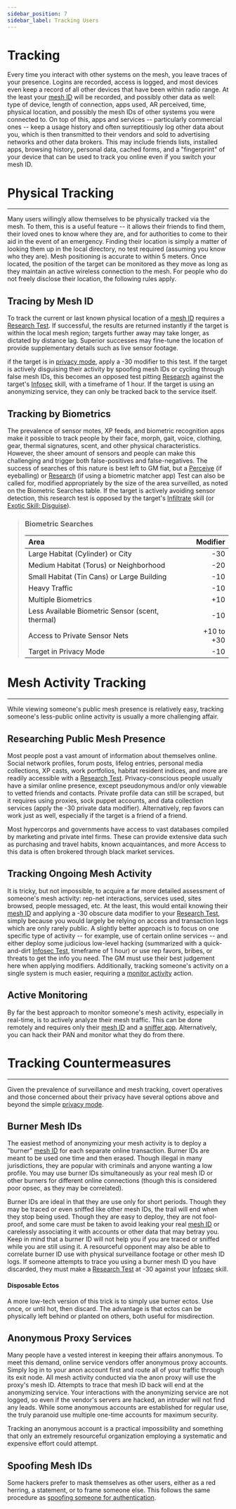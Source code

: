 ```yaml
---
sidebar_position: 7
sidebar_label: Tracking Users
---
```


# Tracking

Every time you interact with other systems on the mesh, you leave traces of your presence.  Logins are recorded, access is logged, and most devices even keep a record of all other devices that have been within radio range.  At the least your [mesh ID](Hacking/authentication-and-encryption.md#mesh-id) will be recorded, and possibly other data as well: type of device, length of connection, apps used, AR perceived, time, physical location, and possibly the mesh IDs of other systems you were connected to.  On top of this, apps and services -- particularly commercial ones -- keep a usage history and often surreptitiously log other data about you, which is then transmitted to their vendors and sold to advertising networks and other data brokers.  This may include friends lists, installed apps, browsing history, personal data, cached forms, and a "fingerprint" of your device that can be used to track you online even if you switch your mesh ID.

# Physical Tracking
---
Many users willingly allow themselves to be physically tracked via the mesh.  To them, this is a useful feature -- it allows their friends to find them, their loved ones to know where they are, and for authorities to come to their aid in the event of an emergency.  Finding their location is simply a matter of looking them up in the local directory, no test required (assuming you know who they are).  Mesh positioning is accurate to within 5 meters.  Once located, the position of the target can be monitored as they move as long as they maintain an active wireless connection to the mesh.  For people who do not freely disclose their location, the following rules apply.

## Tracing by Mesh ID

To track the current or last known physical location of a [mesh ID](Hacking/authentication-and-encryption.md#mesh-id) requires a [Research Test](Research.md).  If successful, the results are returned instantly if the target is within the local mesh region; targets further away may take longer, as dictated by distance lag.  Superior successes may fine-tune the location of provide supplementary details such as live sensor footage.

if the target is in [privacy mode](mesh-introduction.md), apply a -30 modifier to this test.  If the target is actively disguising their activity by spoofing mesh IDs or cycling through false mesh IDs, this becomes an opposed test pitting [Research](../Skills.md#research) against the target's [Infosec](../Skills.md#infosec) skill, with a timeframe of 1 hour.  If the target is using an anonymizing service, they can only be tracked back to the service itself.

## Tracking by Biometrics

The prevalence of sensor motes, XP feeds, and biometric recognition apps make it possible to track people by their face, morph, gait, voice, clothing, gear, thermal signatures, scent, and other physical characteristics.  However, the sheer amount of sensors and people can make this challenging and trigger both false-positives and false-negatives.  The success of searches of this nature is best left to GM fiat, but a [Perceive](../Skills.md#perceive) (if eyeballing) or [Research](Research.md) (if using a biometric matcher app) Test can also be called for, modified appropriately by the size of the area surveilled, as noted on the Biometric Searches table.  If the target is actively avoiding sensor detection, this research test is opposed by the target's [Infiltrate](../Skills.md#infiltrate) skill (or [Exotic Skill: Disguise](../Skills.md#exotic-skill-field)).

> ### Biometric Searches
> | Area | Modifier |
> |:-- | --:|
> |Large Habitat (Cylinder) or City | -30 |
> | Medium Habitat (Torus) or Neighborhood | -20 |
> | Small Habitat (Tin Cans) or Large Building | -10 |
> | Heavy Traffic | -10 |
> | Multiple Biometrics | +10 |
> | Less Available Biometric Sensor (scent, thermal) | -10 |
> | Access to Private Sensor Nets | +10 to +30 |
> | Target in Privacy Mode | -10 |

# Mesh Activity Tracking
---
While viewing someone's public mesh presence is relatively easy, tracking someone's less-public online activity is usually a more challenging affair.

## Researching Public Mesh Presence
Most people post a vast amount of information about themselves online.  Social network profiles, forum posts, lifelog entries, personal media collections, XP casts, work portfolios, habitat resident indices, and more are readily accessible with a [Research Test](Research.md).  Privacy-conscious people usually have a similar online presence, except pseudonymous and/or only viewable to vetted friends and contacts.  Private profile data can still be scraped, but it requires using proxies, sock puppet accounts, and data collection services (apply the -30 private data modifier).  Alternatively, rep favors can work just as well, especially if the target is a friend of a friend.

Most hypercorps and governments have access to vast databases compiled by marketing and private intel firms.  These can provide extensive data such as purchasing and travel habits, known acquaintances, and more  Access to this data is often brokered through black market services.

## Tracking Ongoing Mesh Activity
It is tricky, but not impossible, to acquire a far more detailed assessment of someone's mesh activity: rep-net interactions, services used, sites browsed, people messaged, etc.  At the least, this would entail knowing their [mesh ID](Hacking/authentication-and-encryption.md#mesh-id) and applying a -30 obscure data modifier to your [Research Test](Research.md), simply because you would largely be relying on access and transaction logs which are only rarely public.  A slightly better approach is to focus on one specific type of activity -- for example, use of certain online services -- and either deploy some judicious low-level hacking (summarized with a quick-and-dirt [Infosec Test](../Skills.md#infosec), timeframe of 1 hour) or use rep favors, bribes, or threats to get the info you need.  The GM must use their best judgement here when applying modifiers.  Additionally, tracking someone's activity on a single system is much easier, requiring a [monitor activity](mesh-actions.md#monitor-activity) action.

## Active Monitoring
By far the best approach to monitor someone's mesh activity, especially in real-time, is to actively analyze their mesh traffic.  This can be done remotely and requires only their [mesh ID](Hacking/authentication-and-encryption.md#mesh-id) and a [sniffer app](Devices.md#sniffing).  Alternatively, you can hack their PAN and monitor what they do from there.

# Tracking Countermeasures
---
Given the prevalence of surveillance and mesh tracking, covert operatives and those concerned about their privacy have several options above and beyond the simple [privacy mode](./mesh-introduction.md).

## Burner Mesh IDs
The easiest method of anonymizing your mesh activity is to deploy a "burner" [mesh ID](Hacking/authentication-and-encryption.md#mesh-id) for each separate online transaction.  Burner IDs are meant to be used one time and then erased.  Though illegal in many jurisdictions, they are popular with criminals and anyone wanting a low profile.  You may use burner IDs simultaneously as your real mesh ID or other burners for different online connections (though this is considered poor opsec, as they may be correlated).

Burner IDs are ideal in that they are use only for short periods.  Though they may be traced or even sniffed like other mesh IDs, the trail will end when they stop being used.  Though they are easy to deploy, they are not fool-proof, and some care must be taken to avoid leaking your real [mesh ID](Hacking/authentication-and-encryption.md#mesh-id) or carelessly associating it with accounts or other data that may betray you.  Keep in mind that a burner ID will not help you if you are traced or sniffed while you are still using it.  A resourceful opponent may also be able to correlate burner ID use with physical surveillance footage or other mesh ID logs.  If someone attempts to trace you using a burner mesh ID you have discarded, they must make a [Research Test](Research.md) at -30 against your [Infosec](../Skills.md#infosec) skill.

#### Disposable Ectos
A more low-tech version of this trick is to simply use burner ectos.  Use once, or until hot, then discard.  The advantage is that ectos can be physically left behind or planted on others, both useful for misdirection.

## Anonymous Proxy Services
Many people have a vested interest in keeping their affairs anonymous.  To meet this demand, online service vendors offer anonymous proxy accounts.  Simply log in to your anon account first and route all of your traffic through its exit node.  All mesh activity conducted via the anon proxy will use the proxy's mesh ID.  Attempts to trace that mesh ID back will end at the anonymizing service.  Your interactions with the anonymizing service are not logged, so even if the vendor's servers are hacked, an intruder will not find any leads.  While some anonymous accounts are established for regular use, the truly paranoid use multiple one-time accounts for maximum security.

Tracking an anonymous account is a practical impossibility and something that only an extremely resourceful organization employing a systematic and expensive effort could attempt.

## Spoofing Mesh IDs
Some hackers prefer to mask themselves as other users, either as a red herring, a statement, or to frame someone else.  This follows the same procedure as [spoofing someone for authentication](Hacking/authentication-and-encryption.md#spoofing).
